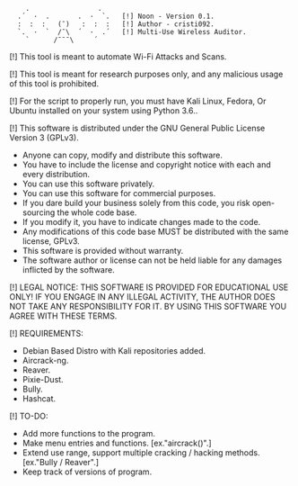         .                 .
      .´  ·  .       .  ·  `.   [!] Noon - Version 0.1.
      :  :  :   (¯)   :  :  :   [!] Author - cristi092.
      `.  ·  `  /¯\  ´  ·  .´   [!] Multi-Use Wireless Auditor.
        `      /¯¯¯\     ´


 [!] This tool is meant to automate Wi-Fi Attacks and Scans.

 [!] This tool is meant for research purposes only,
   and any malicious usage of this tool is prohibited.

 [!] For the script to properly run, you must have Kali Linux, Fedora, Or Ubuntu installed on your system using Python 3.6..

 [!] This software is distributed under the GNU General Public License Version 3 (GPLv3).
   
   - Anyone can copy, modify and distribute this software.
   - You have to include the license and copyright notice with each and every distribution.
   - You can use this software privately.
   - You can use this software for commercial purposes.
   - If you dare build your business solely from this code, you risk open-sourcing the whole code base.
   - If you modify it, you have to indicate changes made to the code.
   - Any modifications of this code base MUST be distributed with the same license, GPLv3.
   - This software is provided without warranty.
   - The software author or license can not be held liable for any damages inflicted by the software.

 [!] LEGAL NOTICE:
   THIS SOFTWARE IS PROVIDED FOR EDUCATIONAL USE ONLY!
   IF YOU ENGAGE IN ANY ILLEGAL ACTIVITY,
   THE AUTHOR DOES NOT TAKE ANY RESPONSIBILITY FOR IT.
   BY USING THIS SOFTWARE YOU AGREE WITH THESE TERMS.

 [!] REQUIREMENTS:
   - Debian Based Distro with Kali repositories added.
   - Aircrack-ng.
   - Reaver.
   - Pixie-Dust.
   - Bully.
   - Hashcat.
   
 [!] TO-DO:
   - Add more functions to the program.
   - Make menu entries and functions. [ex."aircrack()".]
   - Extend use range, support multiple cracking / hacking methods. [ex."Bully / Reaver".]
   - Keep track of versions of program.
